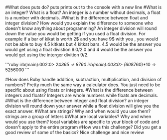 #What does puts do?
puts prints out to the console with a new line
#What is an integer? What is a float?
An integer is a number without decimals, a float is a number with decimals.
#What is the difference between float and integer division? How would you explain the
difference to someone who doesn't know anything about programming?
An integer division will round down the value you would be getting if you used a float division. For example if a bar of kikat is worth 2$ and you have 9$ with you , you would not be able to buy 4.5 kitkats but 4 kitkat bars. 4.5 would be the answer you would get using a float divistion 9.0/2.0 and 4 would be the answer you would get using the interger divition 9/2.

'''ruby
irb(main):002:0> 24*365
=> 8760
irb(main):003:0> (60*8760)*10
=> 5256000
'''

#How does Ruby handle addition, subtraction, multiplication, and division of numbers?
Pretty much the same way a calculator does. You just need to be specific about using floats or integers.
#What is the difference between integers and floats?
Integers are whole numbers while floats are decimals.
#What is the difference between integer and float division?
an integer division will round down your answer while a float division will give you the exact answer.
#What are strings? Why and when would you use them?
strings are a group of letters
#What are local variables? Why and when would you use them?
local variables are specific to your block of code and doesn't apply to the entire program
#How was this challenge? Did you get a good review of some of the basics?
Nice challenge and nice review
